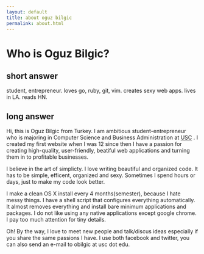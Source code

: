 ```yaml
---
layout: default
title: about oguz bilgic
permalink: about.html
---
```


# Who is Oguz Bilgic?

## short answer

student, entrepreneur. loves go, ruby, git, vim. creates sexy web apps. lives in
LA. reads HN.

## long answer

Hi, this is Oguz Bilgic from Turkey. I am ambitious student-entrepreneur who is
majoring in Computer Science and Business Administration at [USC](http://usc.edu)
. I created my first website when I was 12 since then I have a passion for 
creating high-quality, user-friendly, beatiful  web applications and turning them 
in to profitable businesses.

I believe in the art of simplicty. I love writing beautiful and organized
code. It has to be simple, efficent, organized and sexy. Sometimes I spend
hours or days, just to make my code look better.  

I make a clean OS X install every 4 months(semester), because I hate messy
things. I have a shell script that configures everything automatically. It
almost removes everything and install bare minimum applications and packages. I
do not like using any native applications except google chrome. I pay too much 
attention for tiny details.

Oh! By the way, I love to meet new people and talk/discus ideas especially if
you share the same passions I have. I use both facebook and twitter, you can
also send an e-mail to obilgic at usc dot edu.

